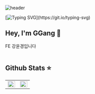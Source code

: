 ![header](https://capsule-render.vercel.app/api?type=Rect&color=gradient&text=%20HAPPY_GGANG%20&height=300&fontSize=90&textBg=false)

[![Typing SVG](https://readme-typing-svg.herokuapp.com/?width=1200&center=true&color=24b220&lines=🐹happy+GGangs+github🐹;)](https://git.io/typing-svg)

## Hey, I'm GGang 👻

<div>FE 강윤경입니다 </div>

<br/>

<!-- <br/>   -->

<!-- ## Rapidfire 🔥 -->

<!-- - 블로그 :  [김반죽의 기술블로그](https://velog.io/@kimbanjuk) 🌱


- 이력서 : [이력서 보러가기](https://www.notion.so/VueJS-5ec12e5c589c4490920bfe078aa06e35)   -->

<!-- </td></tr></table>

<br/>


## Languages and Tools ⚒
<div align="center">
<a href="https://getbootstrap.com/docs/3.4/javascript/" target="_blank"><img style="margin: 10px" src="https://profilinator.rishav.dev/skills-assets/bootstrap-plain.svg" alt="Bootstrap" height="25" /></a>
<a href="https://www.w3schools.com/css/" target="_blank"><img style="margin: 10px" src="https://profilinator.rishav.dev/skills-assets/css3-original-wordmark.svg" alt="CSS3" height="25" /></a>
<a href="https://en.wikipedia.org/wiki/HTML5" target="_blank"><img style="margin: 10px" src="https://profilinator.rishav.dev/skills-assets/html5-original-wordmark.svg" alt="HTML5" height="25" /></a>
<a href="https://www.javascript.com/" target="_blank"><img style="margin: 10px" src="https://profilinator.rishav.dev/skills-assets/javascript-original.svg" alt="JavaScript" height="25" /></a>
<a href="https://www.typescriptlang.org/" target="_blank"><img style="margin: 10px" src="https://profilinator.rishav.dev/skills-assets/typescript-original.svg" alt="TypeScript" height="25" /></a>
<a href="https://github.com/" target="_blank"><img style="margin: 10px" src="https://profilinator.rishav.dev/skills-assets/git-scm-icon.svg" alt="Git" height="25" /></a>
<a href="https://about.gitlab.com/" target="_blank"><img style="margin: 10px" src="https://profilinator.rishav.dev/skills-assets/gitlab.svg" alt="GitLab" height="25" /></a>
<a href="https://sass-lang.com/" target="_blank"><img style="margin: 10px" src="https://profilinator.rishav.dev/skills-assets/sass-original.svg" alt="Sass" height="25" /></a>
<a href="https://jquery.com/" target="_blank"><img style="margin: 10px" src="https://profilinator.rishav.dev/skills-assets/jquery.png" alt="jQuery" height="25" /></a>
<a href="https://vuejs.org/" target="_blank"><img style="margin: 10px" src="https://profilinator.rishav.dev/skills-assets/vuejs-original-wordmark.svg" alt="Vue.js" height="25" /></a>
</div>

<br/>   -->

## Github Stats ⭐️

<table><tr><td valign="top" width="50%">

<img src="https://github-readme-stats.vercel.app/api?username=happyGGang&show_icons=true&count_private=true&hide_border=true" align="left" style="width: 100%" />

</td><td valign="top" width="50%">

<img src="https://github-readme-stats.vercel.app/api/top-langs/?username=happyGGang&hide_border=true&layout=compact" align="left" style="width: 100%" />

</td></tr></table>


